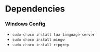 # Dependencies

### Windows Config

* `sudo choco install lua-language-server`
* `sudo choco install mingw`
* `sudo choco install ripgrep` 
